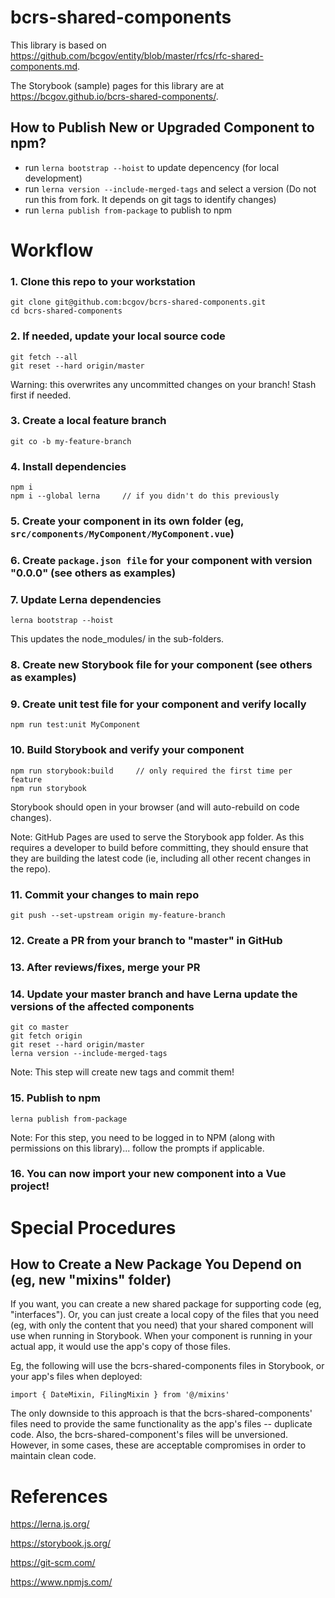 # bcrs-shared-components

This library is based on https://github.com/bcgov/entity/blob/master/rfcs/rfc-shared-components.md.

The Storybook (sample) pages for this library are at https://bcgov.github.io/bcrs-shared-components/.

## How to Publish New or Upgraded Component to npm?

- run `lerna bootstrap --hoist` to update depencency (for local development)
- run `lerna version --include-merged-tags` and select a version (Do not run this from fork. It depends on git tags to identify changes)
- run `lerna publish from-package` to publish to npm

# Workflow

### 1. Clone this repo to your workstation

```
git clone git@github.com:bcgov/bcrs-shared-components.git
cd bcrs-shared-components
```

### 2. If needed, update your local source code

```
git fetch --all
git reset --hard origin/master
```
Warning: this overwrites any uncommitted changes on your branch! Stash first if needed.

### 3. Create a local feature branch

```
git co -b my-feature-branch
```

### 4. Install dependencies

```
npm i
npm i --global lerna     // if you didn't do this previously
```

### 5. Create your component in its own folder (eg, `src/components/MyComponent/MyComponent.vue`)

### 6. Create `package.json file` for your component with version "0.0.0" (see others as examples)

### 7. Update Lerna dependencies

```
lerna bootstrap --hoist
```

This updates the node_modules/ in the sub-folders.

### 8. Create new Storybook file for your component (see others as examples)

### 9. Create unit test file for your component and verify locally

```
npm run test:unit MyComponent
```

### 10. Build Storybook and verify your component

```
npm run storybook:build     // only required the first time per feature
npm run storybook
```

Storybook should open in your browser (and will auto-rebuild on code changes).

Note: GitHub Pages are used to serve the Storybook app folder. As this requires a developer to
build before committing, they should ensure that they are building the latest code (ie,
including all other recent changes in the repo).

### 11. Commit your changes to main repo

```
git push --set-upstream origin my-feature-branch
```

### 12. Create a PR from your branch to "master" in GitHub

### 13. After reviews/fixes, merge your PR

### 14. Update your master branch and have Lerna update the versions of the affected components

```
git co master
git fetch origin
git reset --hard origin/master
lerna version --include-merged-tags
```

Note: This step will create new tags and commit them!

### 15. Publish to npm

```
lerna publish from-package
```

Note: For this step, you need to be logged in to NPM (along with permissions on this library)... follow the prompts if applicable.

### 16. You can now import your new component into a Vue project!

# Special Procedures

## How to Create a New Package You Depend on (eg, new "mixins" folder)

If you want, you can create a new shared package for supporting code (eg, "interfaces"). Or,
you can just create a local copy of the files that you need (eg, with only the content that
you need) that your shared component will use when running in Storybook. When your component
is running in your actual app, it would use the app's copy of those files.

Eg, the following will use the bcrs-shared-components files in Storybook, or your app's files
when deployed:
```
import { DateMixin, FilingMixin } from '@/mixins'
```

The only downside to this approach is that the bcrs-shared-components' files need to provide the
same functionality as the app's files -- duplicate code. Also, the bcrs-shared-component's files
will be unversioned. However, in some cases, these are acceptable compromises in order to
maintain clean code.

# References

https://lerna.js.org/

https://storybook.js.org/

https://git-scm.com/

https://www.npmjs.com/
